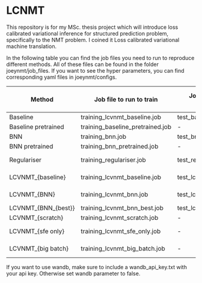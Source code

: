 # LCNMT
This repository is for my MSc. thesis project which will introduce loss calibrated variational inference for structured prediction problem, specifically to the NMT problem. I coined it Loss calibrated variational machine translation. 

In the following table you can find the job files you need to run to reproduce different methods. All of these files can be found in the folder joeynmt/job_files. If you want to see the hyper parameters, you can find corresponding yaml files in joeynmt/configs. 

| Method              | Job file to run to train         | Job file to run to evaluate | Requirements before training |
|---------------------|----------------------------------|-----------------------------|------------------------------|
| Baseline            | training_lcvnmt_baseline.job     | test_baseline.job           |                              |
| Baseline pretrained | training_baseline_pretrained.job | -                           |                              |
| BNN                 | training_bnn.job                 | test_bnn.job                |                              |
| BNN pretrained      | training_bnn_pretrained.job      | -                           |                              |
| Regulariser         | training_regulariser.job   | test_regulariser.job        | Baseline pretrained          |
| LCVNMT_{baseline}   | training_lcvnmt_baseline.job     | test_lcvnmt_baseline.job    | Baseline pretrained          |
| LCVNMT_{BNN}        | training_lcvnmt_bnn.job          | test_lcvnmt_bnn.job         | BNN pretrained               |
| LCVNMT_{BNN_{best}} | training_lcvnmt_bnn_best.job     | test_lcvnmt_bnn_best.job    | BNN                          |
| LCVNMT_{scratch}    | training_lcvnmt_scratch.job      | -                           |                              |
| LCVNMT_{sfe only}   | training_lcvnmt_sfe_only.job     | -                           | BNN pretrained               |
| LCVNMT_{big batch}  | training_lcvnmt_big_batch.job    | -                           | BNN pretrained               |



If you want to use wandb, make sure to include a wandb_api_key.txt with your api key. Otherwise set wandb parameter to false. 
